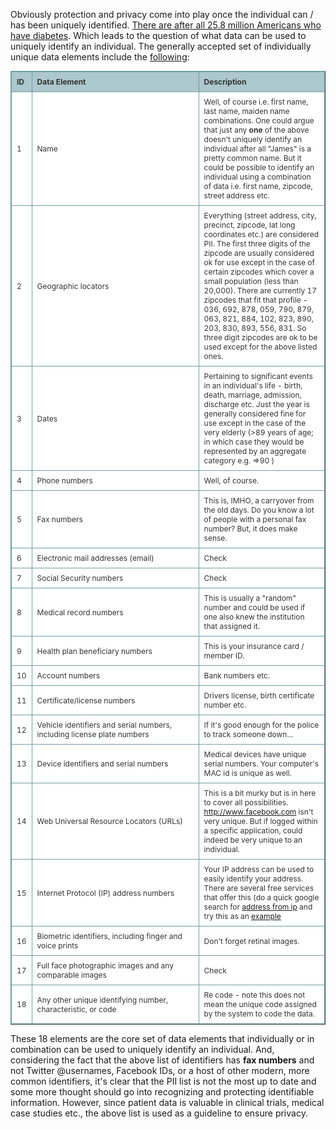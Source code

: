 Obviously protection and privacy come into play once the individual can / has been uniquely identified. [There are after all 25.8 million Americans who have diabetes](http://ndep.nih.gov/diabetes-facts/). Which leads to the question of what data can be used to uniquely identify an individual. The generally accepted set of individually unique data elements include the [following](http://www.oshpd.ca.gov/Boards/CPHS/HIPAAIdentifiers.pdf):

<style type="text/css">.tftable {font-size:12px;color:#333333; width:100%;border-width: 1px;border-color: #729ea5;border-collapse: collapse;}
.tftable th {font-size:12px;background-color:#acc8cc;border-width: 1px;padding: 8px;border-style: solid;border-color: #729ea5;text-align:left;}
.tftable tr {background-color:#ffffff;}
.tftable td {font-size:12px;border-width: 1px;padding: 8px;border-style: solid;border-color: #729ea5;}
</style>
<table border="1" class="tftable">
	<tbody>
		<tr>
			<th>ID</th>
			<th>Data Element</th>
			<th>Description</th>
		</tr>
	</tbody>
	<tbody>
		<tr>
			<td>1</td>
			<td width="250px">Name</td>
			<td>Well, of course i.e. first name, last name, maiden name combinations. One could argue that just any <strong>one</strong> of the above doesn&#39;t uniquely identify an individual after all &quot;James&quot; is a pretty common name. But it could be possible to identify an individual using a combination of data i.e. first name, zipcode, street address etc.</td>
		</tr>
		<tr>
			<td>2</td>
			<td>Geographic locators</td>
			<td>Everything (street address, city, precinct, zipcode, lat long coordinates etc.) are considered PII. The first three digits of the zipcode are usually considered ok for use except in the case of certain zipcodes which cover a small population (less than 20,000). There are currently 17 zipcodes that fit that profile - 036, 692, 878, 059, 790, 879, 063, 821, 884, 102, 823, 890, 203, 830, 893, 556, 831. So three digit zipcodes are ok to be used except for the above listed ones.</td>
		</tr>
		<tr>
			<td>3</td>
			<td>Dates</td>
			<td>Pertaining to significant events in an individual&#39;s life - birth, death, marriage, admission, discharge etc. Just the year is generally considered fine for use except in the case of the very elderly (&gt;89 years of age; in which case they would be represented by an aggregate category e.g. =&gt;90 )</td>
		</tr>
		<tr>
			<td>4</td>
			<td>Phone numbers</td>
			<td>Well, of course.</td>
		</tr>
		<tr>
			<td>5</td>
			<td>Fax numbers</td>
			<td>This is, IMHO, a carryover from the old days. Do you know a lot of people with a personal fax number? But, it does make sense.</td>
		</tr>
		<tr>
			<td>6</td>
			<td>Electronic mail addresses (email)</td>
			<td>Check</td>
		</tr>
		<tr>
			<td>7</td>
			<td>Social Security numbers</td>
			<td>Check</td>
		</tr>
		<tr>
			<td>8</td>
			<td>Medical record numbers</td>
			<td>This is usually a &quot;random&quot; number and could be used if one also knew the institution that assigned it.</td>
		</tr>
		<tr>
			<td>9</td>
			<td>Health plan beneficiary numbers</td>
			<td>This is your insurance card / member ID.</td>
		</tr>
		<tr>
			<td>10</td>
			<td>Account numbers</td>
			<td>Bank numbers etc.</td>
		</tr>
		<tr>
			<td>11</td>
			<td>Certificate/license numbers</td>
			<td>Drivers license, birth certificate number etc.</td>
		</tr>
		<tr>
			<td>12</td>
			<td>Vehicle identifiers and serial numbers, including license plate numbers</td>
			<td>If it&#39;s good enough for the police to track someone down...</td>
		</tr>
		<tr>
			<td>13</td>
			<td>Device identifiers and serial numbers</td>
			<td>Medical devices have unique serial numbers. Your computer&#39;s MAC id is unique as well.</td>
		</tr>
		<tr>
			<td>14</td>
			<td>Web Universal Resource Locators (URLs)</td>
			<td>This is a bit murky but is in here to cover all possibilities. <a href="http://www.facebook.com" rel="nofollow">http://www.facebook.com</a> isn&#39;t very unique. But if logged within a specific application, could indeed be very unique to an individual.</td>
		</tr>
		<tr>
			<td>15</td>
			<td>Internet Protocol (IP) address numbers</td>
			<td>Your IP address can be used to easily identify your address. There are several free services that offer this (do a quick google search for <a href="https://www.google.com/search?q=address+from+ip&amp;oq=address" rel="nofollow">address from ip</a> and try this as an <a href="http://www.geobytes.com/IpLocator.htm" rel="nofollow">example</a></td>
		</tr>
		<tr>
			<td>16</td>
			<td>Biometric identifiers, including finger and voice prints</td>
			<td>Don&#39;t forget retinal images.</td>
		</tr>
		<tr>
			<td>17</td>
			<td>Full face photographic images and any comparable images</td>
			<td>Check</td>
		</tr>
		<tr>
			<td>18</td>
			<td>Any other unique identifying number, characteristic, or code</td>
			<td>Re code - note this does not mean the unique code assigned by the system to code the data.</td>
		</tr>
	</tbody>
</table>

These 18 elements are the core set of data elements that individually or in combination can be used to uniquely identify an individual. And, considering the fact that the above list of identifiers has **fax numbers** and not Twitter @usernames, Facebook IDs, or a host of other modern, more common identifiers, it's clear that the PII list is not the most up to date and some more thought should go into recognizing and protecting identifiable information. However, since patient data is valuable in clinical trials, medical case studies etc., the above list is used as a guideline to ensure privacy.
